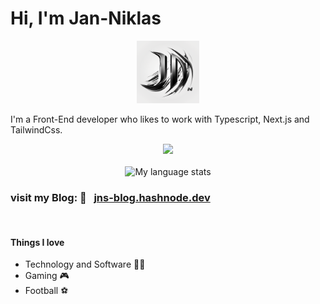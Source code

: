 # Hi, I'm Jan-Niklas

<p align="center">
  <a href="https://jn-reinhardt.vercel.app/">
    <img width="100" src="https://raw.githubusercontent.com/Jayzumen/next-portfolio/main/public/j.png" alt="logo" />
  </a>
</p>

I'm a Front-End developer who likes to work with Typescript, Next.js and TailwindCss.

<div align="center">
  <picture>
<source 
  srcset="https://github-readme-stats.vercel.app/api?username=Jayzumen&show_icons=true&theme=dark"
  media="(prefers-color-scheme: dark)"
/>
<source
  srcset="https://github-readme-stats.vercel.app/api?username=Jayzumen&show_icons=true"
  media="(prefers-color-scheme: light), (prefers-color-scheme: no-preference)"
/>
<img src="https://github-readme-stats.vercel.app/api?username=Jayzumen&show_icons=true" />
</picture>
</div>

<br />

<div align="center">
<img width="" src="(https://github-readme-stats.vercel.app/api/top-langs/?username=Jayzumen&layout=compact&hide_title=1&card_width=300)" alt="My language stats" />
</div>

### visit my Blog: 📖 &nbsp;&nbsp;[jns-blog.hashnode.dev](https://jns-blog.hashnode.dev/)

<br />

#### Things I love

  * Technology and Software 🧑‍💻
  * Gaming 🎮
  * Football ⚽
